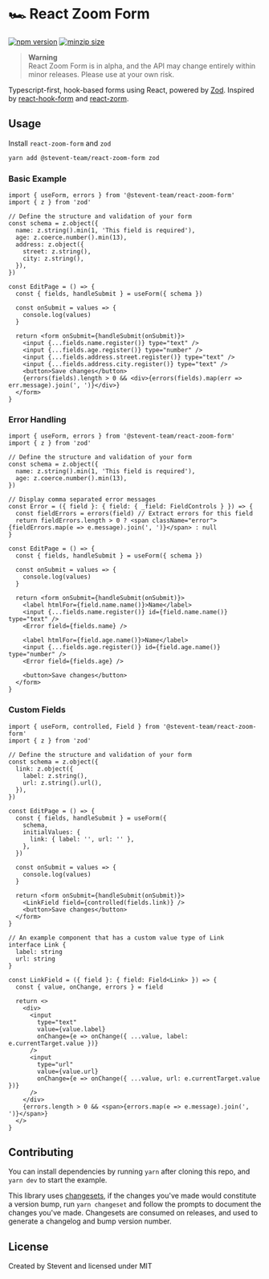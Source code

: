 # 🏎️ React Zoom Form

[![npm version](https://img.shields.io/npm/v/@stevent-team/react-zoom-form)](https://www.npmjs.com/package/@stevent-team/react-zoom-form)
[![minzip size](https://img.shields.io/bundlephobia/minzip/@stevent-team/react-zoom-form)](https://bundlephobia.com/package/@stevent-team/react-zoom-form)

> **Warning**<br>
> React Zoom Form is in alpha, and the API may change entirely within minor releases. Please use at your own risk.

Typescript-first, hook-based forms using React, powered by [Zod](https://github.com/colinhacks/zod). Inspired by [react-hook-form](https://github.com/react-hook-form/react-hook-form) and [react-zorm](https://github.com/esamattis/react-zorm).

## Usage

Install `react-zoom-form` and `zod`

```bash
yarn add @stevent-team/react-zoom-form zod
```

### Basic Example

```tsx
import { useForm, errors } from '@stevent-team/react-zoom-form'
import { z } from 'zod'

// Define the structure and validation of your form
const schema = z.object({
  name: z.string().min(1, 'This field is required'),
  age: z.coerce.number().min(13),
  address: z.object({
    street: z.string(),
    city: z.string(),
  }),
})

const EditPage = () => {
  const { fields, handleSubmit } = useForm({ schema })

  const onSubmit = values => {
    console.log(values)
  }

  return <form onSubmit={handleSubmit(onSubmit)}>
    <input {...fields.name.register()} type="text" />
    <input {...fields.age.register()} type="number" />
    <input {...fields.address.street.register()} type="text" />
    <input {...fields.address.city.register()} type="text" />
    <button>Save changes</button>
    {errors(fields).length > 0 && <div>{errors(fields).map(err => err.message).join(', ')}</div>}
  </form>
}
```

### Error Handling

```tsx
import { useForm, errors } from '@stevent-team/react-zoom-form'
import { z } from 'zod'

// Define the structure and validation of your form
const schema = z.object({
  name: z.string().min(1, 'This field is required'),
  age: z.coerce.number().min(13),
})

// Display comma separated error messages
const Error = ({ field }: { field: { _field: FieldControls } }) => {
  const fieldErrors = errors(field) // Extract errors for this field
  return fieldErrors.length > 0 ? <span className="error">{fieldErrors.map(e => e.message).join(', ')}</span> : null
}

const EditPage = () => {
  const { fields, handleSubmit } = useForm({ schema })

  const onSubmit = values => {
    console.log(values)
  }

  return <form onSubmit={handleSubmit(onSubmit)}>
    <label htmlFor={field.name.name()}>Name</label>
    <input {...fields.name.register()} id={field.name.name()} type="text" />
    <Error field={fields.name} />

    <label htmlFor={field.age.name()}>Name</label>
    <input {...fields.age.register()} id={field.age.name()} type="number" />
    <Error field={fields.age} />

    <button>Save changes</button>
  </form>
}
```

### Custom Fields

```tsx
import { useForm, controlled, Field } from '@stevent-team/react-zoom-form'
import { z } from 'zod'

// Define the structure and validation of your form
const schema = z.object({
  link: z.object({
    label: z.string(),
    url: z.string().url(),
  }),
})

const EditPage = () => {
  const { fields, handleSubmit } = useForm({
    schema,
    initialValues: {
      link: { label: '', url: '' },
    },
  })

  const onSubmit = values => {
    console.log(values)
  }

  return <form onSubmit={handleSubmit(onSubmit)}>
    <LinkField field={controlled(fields.link)} />
    <button>Save changes</button>
  </form>
}

// An example component that has a custom value type of Link
interface Link {
  label: string
  url: string
}

const LinkField = ({ field }: { field: Field<Link> }) => {
  const { value, onChange, errors } = field

  return <>
    <div>
      <input
        type="text"
        value={value.label}
        onChange={e => onChange({ ...value, label: e.currentTarget.value })}
      />
      <input
        type="url"
        value={value.url}
        onChange={e => onChange({ ...value, url: e.currentTarget.value })}
      />
    </div>
    {errors.length > 0 && <span>{errors.map(e => e.message).join(', ')}</span>}
  </>
}
```

## Contributing

You can install dependencies by running `yarn` after cloning this repo, and `yarn dev` to start the example.

This library uses [changesets](https://github.com/changesets/changesets), if the changes you've made would constitute a version bump, run `yarn changeset` and follow the prompts to document the changes you've made. Changesets are consumed on releases, and used to generate a changelog and bump version number.

## License

Created by Stevent and licensed under MIT
